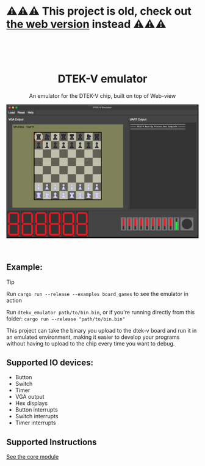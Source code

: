 # ⚠️⚠️⚠️ This project is old, check out [the web version](https://github.com/PumpedSardines/dtekv-emulator-web) instead ⚠️⚠️⚠️

<br/>
<br/>
<br/>


<div align="center">
    <h1>DTEK-V emulator</h1>
    <p>An emulator for the DTEK-V chip, built on top of Web-view</p>
</div>

![A preview of what the emulator looks like](assets/example.png)

<br />

## Example:

> [!TIP]
> Run `cargo run --release --examples board_games` to see the emulator in action

Run `dtekv_emulator path/to/bin.bin`, or if you're running directly from this folder: `cargo run --release "path/to/bin.bin"`

This project can take the binary you upload to the dtek-v board and run it in an emulated environment, making it easier to develop your programs without having to upload to the chip every time you want to debug.

## Supported IO devices:

- Button
- Switch
- Timer
- VGA output
- Hex displays
- Button interrupts
- Switch interrupts
- Timer interrupts

## Supported Instructions

[See the core module](https://github.com/PumpedSardines/dtekv-emulator-core)
